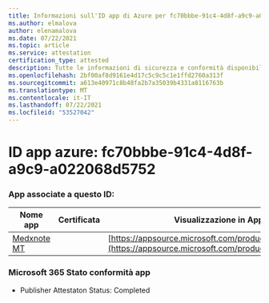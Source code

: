 ```yaml
---
title: Informazioni sull'ID app di Azure per fc70bbbe-91c4-4d8f-a9c9-a022068d5752
ms.author: elmalova
author: elenamalova
ms.date: 07/22/2021
ms.topic: article
ms.service: attestation
certification_type: attested
description: Tutte le informazioni di sicurezza e conformità disponibili per fc70bbbe-91c4-4d8f-a9c9-a022068d5752.
ms.openlocfilehash: 2bf00af8d9161e4d17c5c9c5c1e1ffd2760a313f
ms.sourcegitcommit: a613e40971c8b48fa2b7a35039b4331a8116763b
ms.translationtype: MT
ms.contentlocale: it-IT
ms.lasthandoff: 07/22/2021
ms.locfileid: "53527042"
---
```

# <a name="azure-app-id-fc70bbbe-91c4-4d8f-a9c9-a022068d5752"></a>ID app azure: fc70bbbe-91c4-4d8f-a9c9-a022068d5752


### <a name="apps-associated-with-this-id"></a>App associate a questo ID:
| **Nome app** | **Certificata** | **Visualizzazione in AppSource** |
|--------------|---------------|-----------------------|
| [Medxnote MT](https://docs.microsoft.com/microsoft-365-app-certification/forward/WA200001823) |  | [https://appsource.microsoft.com/product/office/WA200001823](https://appsource.microsoft.com/product/office/WA200001823) |

### <a name="microsoft-365-app-compliance-status"></a>Microsoft 365 Stato conformità app
- Publisher Attestaton Status: Completed

